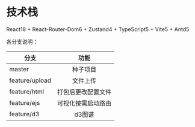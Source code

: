 # 技术栈 

React18 + React-Router-Dom6 + Zustand4 + TypeScript5 + Vite5 + Antd5

各分支说明：

分支|功能|
---|:--:|
master| 种子项目
feature/upload| 文件上传
feature/html| 打包后更改配置文件|
feature/ejs| 可视化按需启动路由
feature/d3| d3图谱 
